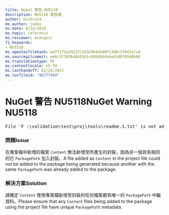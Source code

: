 ```yaml
---
title: NuGet 警告 NU5118
description: NU5118 警告碼
author: mishra14
ms.author: jodou
ms.date: 8/14/2018
ms.topic: reference
ms.reviewer: anangaur
f1_keywords:
- NU5118
ms.openlocfilehash: ed7f1f2e29237c1d3b964eb007c3d8c5f843a7a4
ms.sourcegitcommit: ee6c3f203648a5561c809db54ebeb1d0f0598b68
ms.translationtype: MT
ms.contentlocale: zh-TW
ms.lasthandoff: 01/26/2021
ms.locfileid: "98777949"
---
```

# <a name="nuget-warning-nu5118"></a><span data-ttu-id="41e72-103">NuGet 警告 NU5118</span><span class="sxs-lookup"><span data-stu-id="41e72-103">NuGet Warning NU5118</span></span>
<pre>File 'F :\validation\test\proj\tools\readme.1.txt' is not added because the package already contains file 'tools\readme.txt'</pre>

### <a name="issue"></a><span data-ttu-id="41e72-104">問題</span><span class="sxs-lookup"><span data-stu-id="41e72-104">Issue</span></span>

<span data-ttu-id="41e72-105">在專案檔中新增的檔案 `Content` 無法新增至所產生的封裝，因為另一個具有相同的已 `PackagePath` 加入封裝。</span><span class="sxs-lookup"><span data-stu-id="41e72-105">A file added as `Content` in the project file could not be added to the package being generated because another with the same `PackagePath` was already added to the package.</span></span>


### <a name="solution"></a><span data-ttu-id="41e72-106">解決方案</span><span class="sxs-lookup"><span data-stu-id="41e72-106">Solution</span></span>

<span data-ttu-id="41e72-107">請確定 `Content` 使用專案檔新增至封裝的任何檔案都有唯一的 `PackagePath` 中繼資料。</span><span class="sxs-lookup"><span data-stu-id="41e72-107">Please ensure that any `Content` files being added to the package using the project file have unique `PackagePath` metadata.</span></span>

